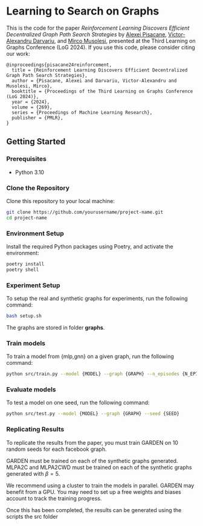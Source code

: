 # Learning to Search on Graphs
This is the code for the paper *Reinforcement Learning Discovers Efficient Decentralized Graph Path Search Strategies* by [Alexei Pisacane](https://www.linkedin.com/in/alexei-pisacane-9065141b2/), [Victor-Alexandru Darvariu](https://victor.darvariu.me), and [Mirco Musolesi](https://www.mircomusolesi.org/), presented at the Third Learning on Graphs Conference (LoG 2024). If you use this code, please consider citing our work:

```
@inproceedings{pisacane24reinforcement,
  title = {Reinforcement Learning Discovers Efficient Decentralized Graph Path Search Strategies},
  author = {Pisacane, Alexei and Darvariu, Victor-Alexandru and Musolesi, Mirco},
  booktitle = {Proceedings of the Third Learning on Graphs Conference (LoG 2024)},
  year = {2024},
  volume = {269},
  series = {Proceedings of Machine Learning Research},
  publisher = {PMLR},
}
```

## Getting Started

### Prerequisites

- Python 3.10

### Clone the Repository

Clone this repository to your local machine:

```sh
git clone https://github.com/yourusername/project-name.git
cd project-name
```

### Environment Setup

Install the required Python packages using Poetry, and activate the environment:

```sh
poetry install
poetry shell
```

### Experiment Setup

To setup the real and synthetic graphs for experiments,  run the following command:

```sh
bash setup.sh

```
The graphs are stored in folder **graphs**.
### Train models

To train a model from {mlp,gnn} on a given graph, run the following command:

```sh
python src/train.py --model {MODEL} --graph {GRAPH} --n_episodes {N_EPISODES} --seed {SEED}
```
### Evaluate models

To test a model on one seed, run the following command:

```sh
python src/test.py --model {MODEL} --graph {GRAPH} --seed {SEED}

```

### Replicating Results

To replicate the results from the paper, you must train GARDEN on 10 random seeds for each facebook graph.

GARDEN must be trained on each of the synthetic graphs generated.
MLPA2C and MLPA2CWD must be trained on each of the synthetic graphs generated with $\beta=5$.

We recommend using a cluster to train the models in parallel. GARDEN may benefit from a GPU. You may need to set up a free weights and biases account to track the training progress.

Once this has been completed, the results can be generated using the scripts the src folder